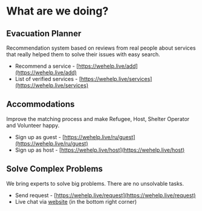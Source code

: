 # What are we doing?

## Evacuation Planner

Recommendation system based on reviews from real people about services that really helped them to solve their issues with easy search.

- Recommend a service - [https://wehelp.live/add](https://wehelp.live/add)
- List of verified services - [https://wehelp.live/services](https://wehelp.live/services)

## Accommodations

Improve the matching process and make Refugee, Host, Shelter Operator and Volunteer happy.

- Sign up as guest - [https://wehelp.live/ru/guest](https://wehelp.live/ru/guest)
- Sign up as host - [https://wehelp.live/host](https://wehelp.live/host)

## Solve Complex Problems

We bring experts to solve big problems. There are no unsolvable tasks.

- Send request - [https://wehelp.live/request](https://wehelp.live/request)
- Live chat via [website](https://wehelp.live/) (in the bottom right corner)
